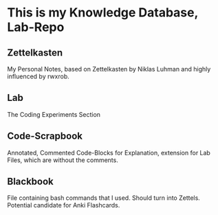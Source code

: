 # This is my Knowledge Database, Lab-Repo

## Zettelkasten

My Personal Notes, based on Zettelkasten by Niklas Luhman and highly influenced by rwxrob.

## Lab

The Coding Experiments Section

## Code-Scrapbook

Annotated, Commented Code-Blocks for Explanation, extension for Lab Files, which are without the comments.

## Blackbook

File containing bash commands that I used. Should turn into Zettels.
Potential candidate for Anki Flashcards.
